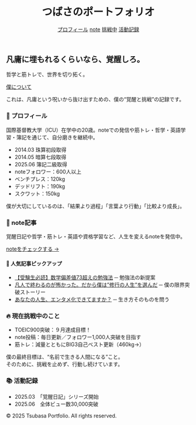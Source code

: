 <!DOCTYPE html>
<html lang="ja">
<head>
  <meta charset="UTF-8" />
  <meta name="viewport" content="width=device-width, initial-scale=1.0" />
  <title>覚醒ポートフォリオ｜つばさ</title>
  <link href="https://cdn.jsdelivr.net/npm/tailwindcss@2.2.19/dist/tailwind.min.css" rel="stylesheet">
</head>
<body class="bg-gray-50 text-gray-900 font-sans">
  <!-- ヘッダー -->
  <header class="bg-white shadow-md py-4">
    <div class="max-w-5xl mx-auto px-4 flex justify-between items-center">
      <h1 class="text-2xl font-bold">つばさのポートフォリオ</h1>
      <nav class="space-x-4">
        <a href="#about" class="hover:underline">プロフィール</a>
        <a href="#note" class="hover:underline">note</a>
        <a href="#challenge" class="hover:underline">挑戦中</a>
        <a href="#record" class="hover:underline">活動記録</a>
      </nav>
    </div>
  </header>

  <!-- トップビジュアル -->
  <section class="text-center py-24 bg-gradient-to-r from-gray-800 via-black to-gray-800 text-white">
    <h2 class="text-4xl font-bold mb-4">凡庸に埋もれるくらいなら、覚醒しろ。</h2>
    <p class="text-lg mb-6">哲学と筋トレで、世界を切り拓く。</p>
    <a href="#about" class="bg-white text-black px-6 py-2 font-bold rounded-full hover:bg-gray-200">僕について</a>
  </section>

  <!-- サイトの目的 -->
  <p class="text-center text-gray-700 text-lg mt-4">
    これは、凡庸という呪いから抜け出すための、僕の“覚醒と挑戦”の記録です。
  </p>

  <!-- プロフィール -->
  <section id="about" class="py-16 bg-white">
    <div class="max-w-3xl mx-auto px-4">
      <h3 class="text-2xl font-bold mb-4">👤 プロフィール</h3>
      <p class="mb-4">国際基督教大学（ICU）在学中の20歳。noteでの発信や筋トレ・哲学・英語学習・簿記を通じて、自分磨きを継続中。</p>
      <ul class="list-disc ml-6 space-y-2">
        <li>2014.03 珠算初段取得</li>
        <li>2014.05 暗算七段取得</li>
        <li>2025.06 簿記二級取得</li>
        <li>noteフォロワー：600人以上</li>
        <li>ベンチプレス：120kg</li>
        <li>デッドリフト：190kg</li>
        <li>スクワット：150kg</li>
      </ul>
      <p class="mt-6 text-gray-700">
        僕が大切にしているのは、「結果より過程」「言葉より行動」「比較より成長」。
      </p>
    </div>
  </section>

  <!-- note記事 -->
  <section id="note" class="py-16 bg-gray-100">
    <div class="max-w-3xl mx-auto px-4">
      <h3 class="text-2xl font-bold mb-4">📝 note記事</h3>
      <p class="mb-4">覚醒日記や哲学・筋トレ・英語や資格学習など、人生を変えるnoteを発信中。</p>
      <a href="https://note.com/tsubasa_283322" class="text-blue-600 underline" target="_blank">noteをチェックする →</a>
      <h4 class="text-xl font-semibold mt-6">📌 人気記事ピックアップ</h4>
      <ul class="list-disc ml-6 mt-2 space-y-1">
        <li><a href="https://note.com/tsubasa_283322/n/nb40471bea327" class="underline text-blue-600" target="_blank">【受験生必読】数学偏差値73超えの勉強法</a> ─ 勉強法の新提案</li>
        <li><a href="https://note.com/tsubasa_283322/n/na8d884a84490" class="underline text-blue-600" target="_blank">凡人で終わるのが怖かった。だから僕は”修行の人生”を選んだ</a> ─ 僕の限界突破ストーリー</li>
        <li><a href="https://note.com/tsubasa_283322/n/n9effaf903fc9" class="underline text-blue-600" target="_blank">あなたの人生、エンタメ化できてますか？</a> ─ 生き方そのものを問う</li>
      </ul>
    </div>
  </section>

  <!-- 挑戦中 -->
  <section id="challenge" class="py-16 bg-gray-100">
    <div class="max-w-3xl mx-auto px-4">
      <h3 class="text-2xl font-bold mb-4">🔥 現在挑戦中のこと</h3>
      <ul class="list-disc ml-6 space-y-2">
        <li>TOEIC900突破：９月達成目標！</li>
        <li>note投稿：毎日更新／フォロワー1,000人突破を目指す</li>
        <li>筋トレ：減量とともにBIG3自己ベスト更新（460kg→）</li>
      </ul>
      <p class="mt-6 text-gray-700">
        僕の最終目標は、“名前で生きる人間になる”こと。<br>
        そのために、挑戦を止めず、行動し続けています。
      </p>
    </div>
  </section>

  <!-- 活動記録 -->
  <section id="record" class="py-16 bg-white">
    <div class="max-w-3xl mx-auto px-4">
      <h3 class="text-2xl font-bold mb-4">📚 活動記録</h3>
      <ul class="list-disc ml-6 space-y-2">
        <li>2025.03　「覚醒日記」シリーズ開始</li>
        <li>2025.06　全体ビュー数30,000突破</li>
      </ul>
    </div>
  </section>

  <!-- フッター -->
  <footer class="bg-gray-800 text-white text-center py-4">
    <p>© 2025 Tsubasa Portfolio. All rights reserved.</p>
  </footer>
</body>
</html>
